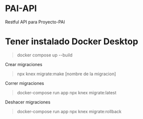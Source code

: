 # PAI-API
Restful API para Proyecto-PAI

# Tener instalado Docker Desktop
> docker compose up --build

Crear migraciones
>npx knex migrate:make [nombre de la migracion]

Correr migraciones
>docker-compose run app npx knex migrate:latest

Deshacer migraciones
>docker-compose run app npx knex migrate:rollback


<!-- # Instalar dependencias
docker-compose run app npx knex seeds:run


npx knex migrate:make [nombre de la migracion]
docker-compose run app npx knex migrate:latest
docker-compose run app npx knex migrate:rollback
docker-compose run app npx knex migrate:up name_of_migration_file.js

npm i

# Correr el server de manera local
npm run dev -->

